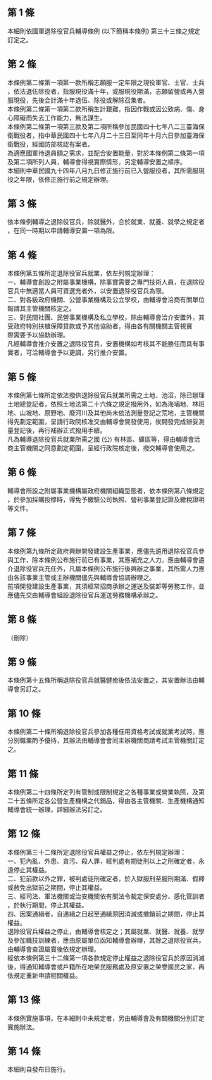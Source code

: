 第 1 條
-------
本細則依國軍退除役官兵輔導條例 (以下簡稱本條例) 第三十三條之規定  
訂定之。

第 2 條
-------
本條例第二條第一項第一款所稱志願服一定年限之現役軍官、士官、士兵  
，依法退伍除役者，指服現役滿十年，或服現役期滿，志願留營或再入營  
服現役，先後合計滿十年退伍、除役或解除召集者。  
本條例第二條第一項第二款所稱生計艱難，指因作戰或因公致病、傷、身  
心障礙而失去工作能力，無法謀生。  
本條例第二條第一項第三款及第二項所稱參加民國四十七年八二三臺海保  
衛戰役者，指中華民國四十七年八月二十三日至同年十月六日參加臺海保  
衛戰役，經國防部核認有案者。  
為適應國軍待退員額之需求，並配合安置能量，對於本條例第二條第一項  
及第二項所列人員，輔導會得視實際情形，另定輔導安置之順序。  
本細則中華民國九十四年八月九日修正施行前已入營服役者，其所需服現  
役之年限，依修正施行前之規定辦理。

第 3 條
-------
依本條例輔導之退除役官兵，除就醫外，合於就業、就養、就學之規定者  
，在同一時期以申請輔導安置一項為限。

第 4 條
-------
本條例第五條所定退除役官兵就業，依左列規定辦理：  
一、輔導會創設之附屬事業機構，除事實需要之專門技術人員，在退除役  
    官兵中無適當人員可資選充者外，以安置退除役官兵為限。  
二、對各級政府機關、公營事業機構及公立學校，由輔導會洽商有關單位  
    報請其主管機關核定之。  
三、對民間社團、民營事業機構及私立學校，除由輔導會洽介安置外，其  
    受政府特別扶植保障貸款或予其他協助者，得由各有關機關主管視實  
    際需要予以協助辦理。  
凡經輔導會推介安置之退除役官兵，安置機構如考核其不能勝任而具有事  
實者，可洽輔導會予以更調，另行推介安置。

第 5 條
-------
本條例第七條所定依法撥供退除役官兵就業所需之土地、池沼，除已辦理  
土地總登記者，依照土地法第二十六條之規定撥用外，如為海埔地、林班  
地、山坡地、原野地、廢河川及其他尚未依法測量登記之荒地，主管機關  
得先劃定範圍，呈請行政院核准交由輔導會開發使用，俟開發完成辦妥測  
量登記後，再行補辦正式撥用手續。  
凡為輔導退除役官兵就業所需之國 (公) 有林區、礦區等，得由輔導會洽  
商主管機關之同意劃定範圍，呈經行政院核定後，撥交輔導會使用之。

第 6 條
-------
輔導會所設之附屬事業機構屬政府機關組織型態者，依本條例第八條規定  
，於參加採購投標時，得免予繳驗公司執照、營利事業登記證及繳稅證明  
等文件。

第 7 條
-------
本條例第九條所定政府興辦開發建設生產事業，應儘先遴用退除役官兵參  
與工作，除本條例公布施行前已有事業，其應補充之人力，應由輔導會遴  
介退除役官兵充任外，凡屬本條例公布施行後興辦之事業，其所需人力應  
由各該事業主管或主辦機關儘先與輔導會協調辦理之。  
前項開發建設生產事業，其須經常招商承辦之運送及裝卸等勞務工作，並  
應儘先交由輔導會組設退除役官兵運送勞務機構承辦之。

第 8 條
-------
（刪除）

第 9 條
-------
本條例第十五條所稱退除役官兵就醫健癒後依法安置之，其安置辦法由輔  
導會另訂之。

第 10 條
--------
本條例第二十條所稱退除役官兵參加各種任用資格考試或就業考試時，應  
分別職業酌予優待，其辦法由輔導會會同主辦機關商請考試主管機關訂定  
之。

第 11 條
--------
本條例第二十四條所定列有管制或限制規定之各種事業或營業執照，及第  
二十五條所定各公營生產機構之代銷品，得由各主管機關、生產機構通知  
輔導會統一辦理，詳細辦法另訂之。

第 12 條
--------
本條例第三十二條所定退除役官兵權益之停止，依左列規定辦理：  
一、犯內亂、外患、貪污、殺人罪，經判處有期徒刑以上之刑確定者，永  
    遠停止其權益。  
二、犯前款以外之罪，被判處徒刑確定者，於入獄服刑至服刑期滿、假釋  
    或赦免出獄前之期間，停止其權益。  
三、經司法、軍法機關或治安機關依有關法令裁定保安處分、感化管訓者  
    ，於執行期間，停止其權益。  
四、因案通緝者，自通緝之日起至通緝原因消滅或撤銷前之期間，停止其  
    權益。  
退除役官兵權益之停止，由輔導會核定之；其屬就業、就醫、就養、就學  
及參加職技訓練者，應由原屬單位函知輔導會辦理，其餘之退除役官兵，  
由輔導會查證屬實後依規定辦理。  
經依本條例第三十二條第一項各款規定停止權益之退除役官兵於原因消滅  
後，得通知輔導會或戶籍所在地榮民服務處及原安置之榮譽國民之家，再  
依規定重新申請相關權益。

第 13 條
--------
本條例實施事項，在本細則中未規定者，另由輔導會及有關機關分別訂定  
實施辦法。

第 14 條
--------
本細則自發布日施行。


